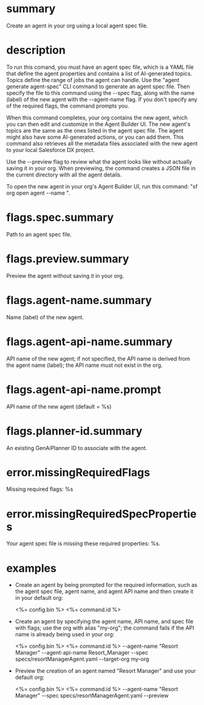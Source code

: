 # summary

Create an agent in your org using a local agent spec file.

# description

To run this comand, you must have an agent spec file, which is a YAML file that define the agent properties and contains a list of AI-generated topics. Topics define the range of jobs the agent can handle. Use the "agent generate agent-spec" CLI command to generate an agent spec file. Then specify the file to this command using the --spec flag, along with the name (label) of the new agent with the --agent-name flag. If you don't specify any of the required flags, the command prompts you.

When this command completes, your org contains the new agent, which you can then edit and customize in the Agent Builder UI. The new agent's topics are the same as the ones listed in the agent spec file. The agent might also have some AI-generated actions, or you can add them. This command also retrieves all the metadata files associated with the new agent to your local Salesforce DX project.

Use the --preview flag to review what the agent looks like without actually saving it in your org. When previewing, the command creates a JSON file in the current directory with all the agent details.

To open the new agent in your org's Agent Builder UI, run this command: "sf org open agent --name <agent-api-name>".

# flags.spec.summary

Path to an agent spec file.

# flags.preview.summary

Preview the agent without saving it in your org.

# flags.agent-name.summary

Name (label) of the new agent.

# flags.agent-api-name.summary

API name of the new agent; if not specified, the API name is derived from the agent name (label); the API name must not exist in the org.

# flags.agent-api-name.prompt

API name of the new agent (default = %s)

# flags.planner-id.summary

An existing GenAiPlanner ID to associate with the agent.

# error.missingRequiredFlags

Missing required flags: %s

# error.missingRequiredSpecProperties

Your agent spec file is missing these required properties: %s.

# examples

- Create an agent by being prompted for the required information, such as the agent spec file, agent name, and agent API name and then create it in your default org:

  <%= config.bin %> <%= command.id %>

- Create an agent by specifying the agent name, API name, and spec file with flags; use the org with alias "my-org"; the command fails if the API name is already being used in your org:

  <%= config.bin %> <%= command.id %> --agent-name "Resort Manager" --agent-api-name Resort_Manager --spec specs/resortManagerAgent.yaml --target-org my-org

- Preview the creation of an agent named "Resort Manager" and use your default org:

  <%= config.bin %> <%= command.id %> --agent-name "Resort Manager" --spec specs/resortManagerAgent.yaml --preview
